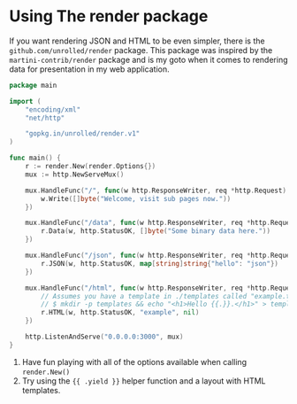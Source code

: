 # Using The render package

If you want rendering JSON and HTML to be even simpler, there is the
`github.com/unrolled/render` package. This package was inspired by the
`martini-contrib/render` package and is my goto when it comes to rendering data
for presentation in my web application.

``` go
package main

import (
    "encoding/xml"
    "net/http"

    "gopkg.in/unrolled/render.v1"
)

func main() {
    r := render.New(render.Options{})
    mux := http.NewServeMux()

    mux.HandleFunc("/", func(w http.ResponseWriter, req *http.Request) {
        w.Write([]byte("Welcome, visit sub pages now."))
    })

    mux.HandleFunc("/data", func(w http.ResponseWriter, req *http.Request) {
        r.Data(w, http.StatusOK, []byte("Some binary data here."))
    })

    mux.HandleFunc("/json", func(w http.ResponseWriter, req *http.Request) {
        r.JSON(w, http.StatusOK, map[string]string{"hello": "json"})
    })

    mux.HandleFunc("/html", func(w http.ResponseWriter, req *http.Request) {
        // Assumes you have a template in ./templates called "example.tmpl"
        // $ mkdir -p templates && echo "<h1>Hello {{.}}.</h1>" > templates/example.tmpl
        r.HTML(w, http.StatusOK, "example", nil)
    })

    http.ListenAndServe("0.0.0.0:3000", mux)
}
```

1. Have fun playing with all of the options available when calling `render.New()`
2. Try using the `{{ .yield }}` helper function and a layout with HTML templates.
